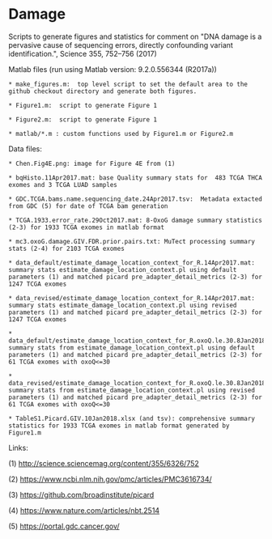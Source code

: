 # Damage

Scripts to generate figures and statistics for comment on "DNA damage is a pervasive cause of sequencing errors, directly confounding variant identification.", Science 355, 752–756 (2017)


Matlab files (run using Matlab version: 9.2.0.556344 (R2017a))
 
	* make_figures.m:  top level script to set the default area to the github checkout directory and generate both figures.
  
 	* Figure1.m:  script to generate Figure 1
 
 	* Figure2.m:  script to generate Figure 1
 
	* matlab/*.m : custom functions used by Figure1.m or Figure2.m
 
Data files: 
  
	* Chen.Fig4E.png: image for Figure 4E from (1)

	* bqHisto.11Apr2017.mat: base Quality summary stats for  483 TCGA THCA exomes and 3 TCGA LUAD samples 

	* GDC.TCGA.bams.name.sequencing_date.24Apr2017.tsv:  Metadata extacted from GDC (5) for date of TCGA bam generation
 
	* TCGA.1933.error_rate.29Oct2017.mat: 8-OxoG damage summary statistics (2-3) for 1933 TCGA exomes in matlab format
	
	* mc3.oxoG.damage.GIV.FDR.prior.pairs.txt: MuTect processing summary stats (2-4) for 2103 TCGA exomes 

	* data_default/estimate_damage_location_context_for_R.14Apr2017.mat: summary stats estimate_damage_location_context.pl using default parameters (1) and matched picard pre_adapter_detail_metrics (2-3) for 1247 TCGA exomes 

	* data_revised/estimate_damage_location_context_for_R.14Apr2017.mat: summary stats estimate_damage_location_context.pl using revised parameters (1) and matched picard pre_adapter_detail_metrics (2-3) for 1247 TCGA exomes 

	* data_default/estimate_damage_location_context_for_R.oxoQ.le.30.8Jan2018.mat: summary stats from estimate_damage_location_context.pl using default parameters (1) and matched picard pre_adapter_detail_metrics (2-3) for 61 TCGA exomes with oxoQ<=30

	* data_revised/estimate_damage_location_context_for_R.oxoQ.le.30.8Jan2018.mat: summary stats from estimate_damage_location_context.pl using revised parameters (1) and matched picard pre_adapter_detail_metrics (2-3) for 61 TCGA exomes with oxoQ<=30

	* TableS1.Picard.GIV.10Jan2018.xlsx (and tsv): comprehensive summary statistics for 1933 TCGA exomes in matlab format generated by Figure1.m


Links:

(1) http://science.sciencemag.org/content/355/6326/752

(2) https://www.ncbi.nlm.nih.gov/pmc/articles/PMC3616734/

(3) https://github.com/broadinstitute/picard

(4) https://www.nature.com/articles/nbt.2514

(5) https://portal.gdc.cancer.gov/

